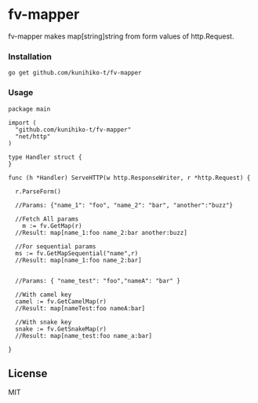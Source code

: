 # fv-mapper

fv-mapper makes map[string]string from form values of http.Request.

### Installation

```
go get github.com/kunihiko-t/fv-mapper
```

### Usage

```
package main

import (
  "github.com/kunihiko-t/fv-mapper"
  "net/http"
)

type Handler struct {
}

func (h *Handler) ServeHTTP(w http.ResponseWriter, r *http.Request) {

  r.ParseForm()

  //Params: {"name_1": "foo", "name_2": "bar", "another":"buzz"}

  //Fetch All params
	m := fv.GetMap(r)
  //Result: map[name_1:foo name_2:bar another:buzz]

  //For sequential params
  ms := fv.GetMapSequential("name",r)
  //Result: map[name_1:foo name_2:bar]


  //Params: { "name_test": "foo","nameA": "bar" }

  //With camel key
  camel := fv.GetCamelMap(r)
  //Result: map[nameTest:foo nameA:bar]

  //With snake key
  snake := fv.GetSnakeMap(r)
  //Result: map[name_test:foo name_a:bar]

}

```

## License
MIT
